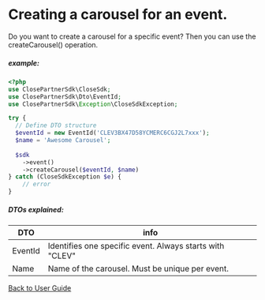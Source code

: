 # Creating a carousel for an event.
Do you want to create a carousel for a specific event? Then you can use the createCarousel() operation.


##### example:
```php
<?php
use ClosePartnerSdk\CloseSdk;
use ClosePartnerSdk\Dto\EventId;
use ClosePartnerSdk\Exception\CloseSdkException;

try {
  // Define DTO structure
  $eventId = new EventId('CLEV3BX47D58YCMERC6CGJ2L7xxx');
  $name = 'Awesome Carousel';
  
  $sdk
    ->event()
    ->createCarousel($eventId, $name)
} catch (CloseSdkException $e) {
    // error
}
```
##### DTOs explained:
| DTO     | info                                                     |
|---------|----------------------------------------------------------|
| EventId | Identifies one specific event. Always starts with "CLEV" |
| Name    | Name of the carousel. Must be unique per event.          |

[Back to User Guide](/USERGUIDE.md#carousel)